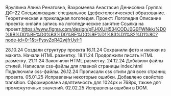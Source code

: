 Яруллина Алина Ренатовна, Вахромеева Анастасия Денисовна 
Группа: ДФ-22
Специализация: специальное (дефектологическое) образование. Теоретическая и прикладная логопедия.
Проект: Логопедия
Описание проекта: онлайн запись на логопедическое занятие
Ссылка на проект:https://www.figma.com/design/pFJ4XUH534CODJ0G0FWNkk/%D0%9B%D0%BE%D0%B3%D0%BE%D0%9F%D1%83%D1%82%D1%8C?node-id=0-1&t=FysvZoR42wjfrUyI-1

28.10.24
Создали структуру проекта
16.11.24
Сохранили фото и иконки из макета.
Начали HTML разметку.
18.11.24
Продолжили писать HTML разметку.
21.11.24
Закончили HTML разметку.
24.12.24
Добавили файлы стилей.
Написали css-файлы для главной страницы index.html
Подключили css-файлы.
26.12.24
Прописали css стили для всех страниц проекта.
05.01.25
Исправлены некоторые ошибки.
Добавлено свойство transition.
Сформирована адаптивность для 1024px и 768px, также для промежуточных значений.
02.02.25
Исправлены ошибки в DOM.